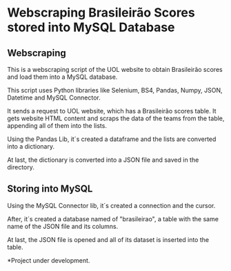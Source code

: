 <h1>Webscraping Brasileirão Scores stored into MySQL Database</h1>

<h2>Webscraping</h2>
<p>This is a webscraping script of the UOL website to obtain Brasileirão scores and load them into a MySQL database.</p>
<p>This script uses Python libraries like Selenium, BS4, Pandas, Numpy, JSON, Datetime and MySQL Connector.</p>
<p>It sends a request to UOL website, which has a Brasileirão scores table. It gets website HTML content and scraps the data of the teams from the table, appending all of them into the lists.</p>
<p>Using the Pandas Lib, it´s created a dataframe and the lists are converted into a dictionary.</p>
<p>At last, the dictionary is converted into a JSON file and saved in the directory.</p>

<h2>Storing into MySQL</h2>
<p>Using the MySQL Connector lib, it´s created a connection and the cursor.</p>
<p>After, it´s created a database named of "brasileirao", a table with the same name of the JSON file and its columns.</p>
<p>At last, the JSON file is opened and all of its dataset is inserted into the table.</p>

<p>*Project under development.</p>
